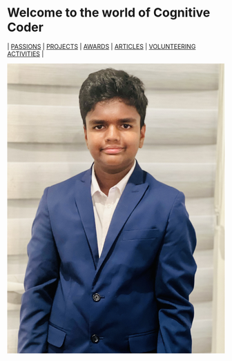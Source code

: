 # Welcome to the world of Cognitive Coder

| [PASSIONS]() | [PROJECTS]() | [AWARDS]() | [ARTICLES]() | [VOLUNTEERING ACTIVITIES]() |

![](images/profile.jpg)

